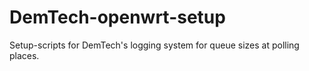 DemTech-openwrt-setup
=====================

Setup-scripts for DemTech's logging system for queue sizes at polling places.
